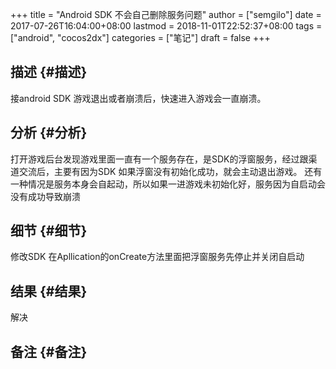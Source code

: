 +++
title = "Android SDK 不会自己删除服务问题"
author = ["semgilo"]
date = 2017-07-26T16:04:00+08:00
lastmod = 2018-11-01T22:52:37+08:00
tags = ["android", "cocos2dx"]
categories = ["笔记"]
draft = false
+++

## 描述 {#描述}

接android SDK 游戏退出或者崩溃后，快速进入游戏会一直崩溃。
<!--more-->


## 分析 {#分析}

打开游戏后台发现游戏里面一直有一个服务存在，是SDK的浮窗服务，经过跟渠道交流后，主要有因为SDK
如果浮窗没有初始化成功，就会主动退出游戏。
还有一种情况是服务本身会自起动，所以如果一进游戏未初始化好，服务因为自启动会没有成功导致崩溃


## 细节 {#细节}

修改SDK
在Apllication的onCreate方法里面把浮窗服务先停止并关闭自启动


## 结果 {#结果}

解决


## 备注 {#备注}